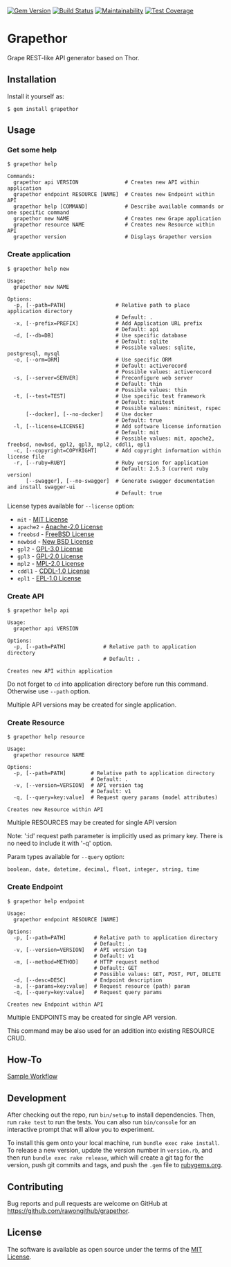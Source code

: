 [![Gem Version](https://badge.fury.io/rb/grapethor.svg)](https://badge.fury.io/rb/grapethor)
[![Build Status](https://travis-ci.org/rawongithub/grapethor.svg?branch=master)](https://travis-ci.org/rawongithub/grapethor)
[![Maintainability](https://api.codeclimate.com/v1/badges/15145f8728d14b65b42c/maintainability)](https://codeclimate.com/github/rawongithub/grapethor/maintainability)
[![Test Coverage](https://api.codeclimate.com/v1/badges/15145f8728d14b65b42c/test_coverage)](https://codeclimate.com/github/rawongithub/grapethor/test_coverage)

# Grapethor

Grape REST-like API generator based on Thor.

## Installation

Install it yourself as:
```
$ gem install grapethor
```

## Usage

### Get some help

```
$ grapethor help

Commands:
  grapethor api VERSION               # Creates new API within application
  grapethor endpoint RESOURCE [NAME]  # Creates new Endpoint within API
  grapethor help [COMMAND]            # Describe available commands or one specific command
  grapethor new NAME                  # Creates new Grape application
  grapethor resource NAME             # Creates new Resource within API
  grapethor version                   # Displays Grapethor version
```

### Create application
```
$ grapethor help new

Usage:
  grapethor new NAME

Options:
  -p, [--path=PATH]                # Relative path to place application directory
                                   # Default: .
  -x, [--prefix=PREFIX]            # Add Application URL prefix
                                   # Default: api
  -d, [--db=DB]                    # Use specific database
                                   # Default: sqlite
                                   # Possible values: sqlite, postgresql, mysql
  -o, [--orm=ORM]                  # Use specific ORM
                                   # Default: activerecord
                                   # Possible values: activerecord
  -s, [--server=SERVER]            # Preconfigure web server
                                   # Default: thin
                                   # Possible values: thin
  -t, [--test=TEST]                # Use specific test framework
                                   # Default: minitest
                                   # Possible values: minitest, rspec
      [--docker], [--no-docker]    # Use docker
                                   # Default: true
  -l, [--license=LICENSE]          # Add software license information
                                   # Default: mit
                                   # Possible values: mit, apache2, freebsd, newbsd, gpl2, gpl3, mpl2, cddl1, epl1
  -c, [--copyright=COPYRIGHT]      # Add copyright information within license file
  -r, [--ruby=RUBY]                # Ruby version for application
                                   # Default: 2.5.3 (current ruby version)
      [--swagger], [--no-swagger]  # Generate swagger documentation and install swagger-ui
                                   # Default: true
```
License types available for `--license` option:

- `mit`     - [MIT License](http://opensource.org/licenses/MIT)
- `apache2` - [Apache-2.0 License](https://opensource.org/licenses/Apache-2.0)
- `freebsd` - [FreeBSD License](https://opensource.org/licenses/BSD-2-Clause)
- `newbsd`  - [New BSD License](https://opensource.org/licenses/BSD-3-Clause)
- `gpl2`    - [GPL-3.0 License](https://opensource.org/licenses/GPL-2.0)
- `gpl3`    - [GPL-2.0 License](https://opensource.org/licenses/GPL-3.0)
- `mpl2`    - [MPL-2.0 License](https://opensource.org/licenses/MPL-2.0)
- `cddl1`   - [CDDL-1.0 License](https://opensource.org/licenses/CDDL-1.0)
- `epl1`    - [EPL-1.0 License](https://opensource.org/licenses/EPL-1.0)

### Create API
```
$ grapethor help api

Usage:
  grapethor api VERSION

Options:
  -p, [--path=PATH]            # Relative path to application directory
                               # Default: .

Creates new API within application
```
Do not forget to ```cd``` into application directory before run this command. Otherwise use ```--path``` option.

Multiple API versions may be created for single application.

### Create Resource

```
$ grapethor help resource

Usage:
  grapethor resource NAME

Options:
  -p, [--path=PATH]        # Relative path to application directory
                           # Default: .
  -v, [--version=VERSION]  # API version tag
                           # Default: v1
  -q, [--query=key:value]  # Request query params (model attributes)

Creates new Resource within API
```
Multiple RESOURCES may be created for single API version

Note: ':id' request path parameter is implicitly used as primary key. There is no need to include it with '-q' option.

Param types available for `--query` option:

`boolean, date, datetime, decimal, float, integer, string, time`

### Create Endpoint
```
$ grapethor help endpoint

Usage:
  grapethor endpoint RESOURCE [NAME]

Options:
  -p, [--path=PATH]         # Relative path to application directory
                            # Default: .
  -v, [--version=VERSION]   # API version tag
                            # Default: v1
  -m, [--method=METHOD]     # HTTP request method
                            # Default: GET
                            # Possible values: GET, POST, PUT, DELETE
  -d, [--desc=DESC]         # Endpoint description
  -a, [--params=key:value]  # Request resource (path) param
  -q, [--query=key:value]   # Request query params

Creates new Endpoint within API
```
Multiple ENDPOINTS may be created for single API version.

This command may be also used for an addition into existing RESOURCE CRUD.


## How-To

[Sample Workflow](https://github.com/rawongithub/grapethor/wiki/Sample-workflow)

## Development

After checking out the repo, run `bin/setup` to install dependencies. Then, run `rake test` to run the tests. You can also run `bin/console` for an interactive prompt that will allow you to experiment.

To install this gem onto your local machine, run `bundle exec rake install`. To release a new version, update the version number in `version.rb`, and then run `bundle exec rake release`, which will create a git tag for the version, push git commits and tags, and push the `.gem` file to [rubygems.org](https://rubygems.org).

## Contributing

Bug reports and pull requests are welcome on GitHub at https://github.com/rawongithub/grapethor.


## License

The software is available as open source under the terms of the [MIT License](http://opensource.org/licenses/MIT).
